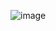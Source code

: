 ![image](https://user-images.githubusercontent.com/33375292/143915687-503d6ef0-ca43-443a-a0a2-56a8bace8667.png)
